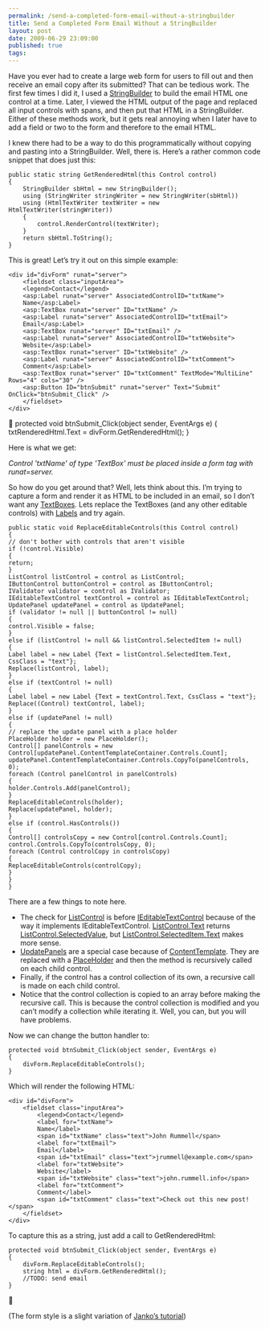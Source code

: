 ```yaml
---
permalink: /send-a-completed-form-email-without-a-stringbuilder
title: Send a Completed Form Email Without a StringBuilder 
layout: post
date: 2009-06-29 23:09:00
published: true
tags: 
---
```



 Have you ever had to create a large web form for users to fill out and then receive an email copy after its submitted? That can be tedious work. The first few times I did it, I used a [StringBuilder](http://msdn.microsoft.com/en-us/library/system.text.stringbuilder.aspx) to build the email HTML one control at a time. Later, I viewed the HTML output of the page and replaced all input controls with spans, and then put that HTML in a StringBuilder. Either of these methods work, but it gets real annoying when I later have to add a field or two to the form and therefore to the email HTML.

 I knew there had to be a way to do this programmatically without copying and pasting into a StringBuilder. Well, there is. Here’s a rather common code snippet that does just this:

    public static string GetRenderedHtml(this Control control)
    {
        StringBuilder sbHtml = new StringBuilder();
        using (StringWriter stringWriter = new StringWriter(sbHtml))
        using (HtmlTextWriter textWriter = new HtmlTextWriter(stringWriter))
        {
            control.RenderControl(textWriter);
        }
        return sbHtml.ToString();
    }

 This is great! Let’s try it out on this simple example:

    <div id="divForm" runat="server">
        <fieldset class="inputArea">
        <legend>Contact</legend>
        <asp:Label runat="server" AssociatedControlID="txtName">
        Name</asp:Label>
        <asp:TextBox runat="server" ID="txtName" />
        <asp:Label runat="server" AssociatedControlID="txtEmail">
        Email</asp:Label>
        <asp:TextBox runat="server" ID="txtEmail" />
        <asp:Label runat="server" AssociatedControlID="txtWebsite">
        Website</asp:Label>
        <asp:TextBox runat="server" ID="txtWebsite" />
        <asp:Label runat="server" AssociatedControlID="txtComment">
        Comment</asp:Label>
        <asp:TextBox runat="server" ID="txtComment" TextMode="MultiLine" Rows="4" cols="30" />
        <asp:Button ID="btnSubmit" runat="server" Text="Submit" OnClick="btnSubmit_Click" />
        </fieldset>
    </div>

 
    protected void btnSubmit_Click(object sender, EventArgs e)
    {
        txtRenderedHtml.Text = divForm.GetRenderedHtml();
    }

 Here is what we get:

*Control 'txtName' of type 'TextBox' must be placed inside a form tag with runat=server.*

 So how do you get around that? Well, lets think about this. I’m trying to capture a form and render it as HTML to be included in an email, so I don’t want any [TextBoxes](http://msdn.microsoft.com/en-us/library/system.web.ui.webcontrols.textbox.aspx). Lets replace the TextBoxes (and any other editable controls) with [Labels](http://msdn.microsoft.com/en-us/library/system.web.ui.webcontrols.label.aspx) and try again.

    public static void ReplaceEditableControls(this Control control)
    {
    // don't bother with controls that aren't visible
    if (!control.Visible)
    {
    return;
    }
    ListControl listControl = control as ListControl;
    IButtonControl buttonControl = control as IButtonControl;
    IValidator validator = control as IValidator;
    IEditableTextControl textControl = control as IEditableTextControl;
    UpdatePanel updatePanel = control as UpdatePanel;
    if (validator != null || buttonControl != null)
    {
    control.Visible = false;
    }
    else if (listControl != null && listControl.SelectedItem != null)
    {
    Label label = new Label {Text = listControl.SelectedItem.Text, CssClass = "text"};
    Replace(listControl, label);
    }
    else if (textControl != null)
    {
    Label label = new Label {Text = textControl.Text, CssClass = "text"};
    Replace((Control) textControl, label);
    }
    else if (updatePanel != null)
    {
    // replace the update panel with a place holder
    PlaceHolder holder = new PlaceHolder();
    Control[] panelControls = new Control[updatePanel.ContentTemplateContainer.Controls.Count];
    updatePanel.ContentTemplateContainer.Controls.CopyTo(panelControls, 0);
    foreach (Control panelControl in panelControls)
    {
    holder.Controls.Add(panelControl);
    }
    ReplaceEditableControls(holder);
    Replace(updatePanel, holder);
    }
    else if (control.HasControls())
    {
    Control[] controlsCopy = new Control[control.Controls.Count];
    control.Controls.CopyTo(controlsCopy, 0);
    foreach (Control controlCopy in controlsCopy)
    {
    ReplaceEditableControls(controlCopy);
    }
    }
    }

 There are a few things to note here.

- The check for [ListControl](http://msdn.microsoft.com/en-us/library/system.web.ui.webcontrols.listcontrol.aspx) is before [IEditableTextControl](http://msdn.microsoft.com/en-us/library/system.web.ui.ieditabletextcontrol.aspx) because of the way it implements IEditableTextControl. [ListControl.Text](http://msdn.microsoft.com/en-us/library/system.web.ui.webcontrols.listcontrol.text.aspx) returns [ListControl.SelectedValue](http://msdn.microsoft.com/en-us/library/system.web.ui.webcontrols.listcontrol.selectedvalue.aspx), but [ListControl.SelectedItem.Text](http://msdn.microsoft.com/en-us/library/system.web.ui.webcontrols.listcontrol.selectedvalue.aspx) makes more sense.
- [UpdatePanels](http://msdn.microsoft.com/en-us/library/system.web.ui.updatepanel.aspx) are a special case because of [ContentTemplate](http://msdn.microsoft.com/en-us/library/system.web.ui.updatepanel.contenttemplate.aspx). They are replaced with a [PlaceHolder](http://msdn.microsoft.com/en-us/library/system.web.ui.webcontrols.placeholder.aspx) and then the method is recursively called on each child control.
- Finally, if the control has a control collection of its own, a recursive call is made on each child control.
- Notice that the control collection is copied to an array before making the recursive call. This is because the control collection is modified and you can’t modify a collection while iterating it. Well, you can, but you will have problems.

Now we can change the button handler to:

    protected void btnSubmit_Click(object sender, EventArgs e)
    {
        divForm.ReplaceEditableControls();
    }

Which will render the following HTML:

    <div id="divForm">
        <fieldset class="inputArea">
            <legend>Contact</legend>
            <label for="txtName">
            Name</label>
            <span id="txtName" class="text">John Rummell</span>
            <label for="txtEmail">
            Email</label>
            <span id="txtEmail" class="text">jrummell@example.com</span>
            <label for="txtWebsite">
            Website</label>
            <span id="txtWebsite" class="text">john.rummell.info</span>
            <label for="txtComment">
            Comment</label>
            <span id="txtComment" class="text">Check out this new post!</span>
        </fieldset>
    </div>

To capture this as a string, just add a call to GetRenderedHtml:

    protected void btnSubmit_Click(object sender, EventArgs e)
    {
        divForm.ReplaceEditableControls();
        string html = divForm.GetRenderedHtml();
        //TODO: send email
    }

 

 (The form style is a slight variation of [Janko’s tutorial](http://www.jankoatwarpspeed.com/post/2008/07/27/Enhance-your-input-fields-with-simple-CSS-tricks.aspx))